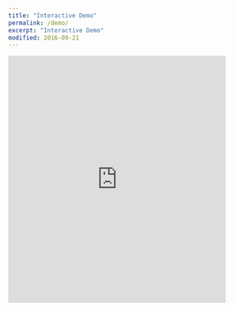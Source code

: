 ```yaml
---
title: "Interactive Demo"
permalink: /demo/
excerpt: "Interactive Demo"
modified: 2016-09-21
---
```


<iframe src="http://shiny.qua.st/rddtools/" style="border: none; width: 440px; height: 500px"></iframe>
